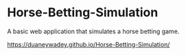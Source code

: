 # Horse-Betting-Simulation
A basic web application that simulates a horse betting game.  

https://duaneywadey.github.io/Horse-Betting-Simulation/
